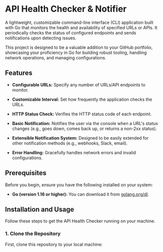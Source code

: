# API Health Checker & Notifier

A lightweight, customizable command-line interface (CLI) application built with Go that monitors the health and availability of specified URLs or APIs. It periodically checks the status of configured endpoints and sends notifications upon detecting issues.

This project is designed to be a valuable addition to your GitHub portfolio, showcasing your proficiency in Go for building robust tooling, handling network operations, and managing configurations.

## Features

* **Configurable URLs:** Specify any number of URLs/API endpoints to monitor.

* **Customizable Interval:** Set how frequently the application checks the URLs.

* **HTTP Status Check:** Verifies the HTTP status code of each endpoint.

* **Basic Notification:** Notifies the user via the console when a URL's status changes (e.g., goes down, comes back up, or returns a non-2xx status).

* **Extensible Notification System:** Designed to be easily extended for other notification methods (e.g., webhooks, Slack, email).

* **Error Handling:** Gracefully handles network errors and invalid configurations.

## Prerequisites

Before you begin, ensure you have the following installed on your system:

* **Go (version 1.16 or higher):** You can download it from [golang.org/dl](https://golang.org/dl/).

## Installation and Usage

Follow these steps to get the API Health Checker running on your machine.

### 1. Clone the Repository

First, clone this repository to your local machine:
